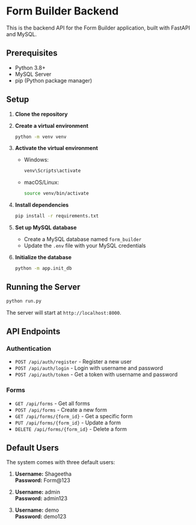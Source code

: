 # Form Builder Backend

This is the backend API for the Form Builder application, built with FastAPI and MySQL.

## Prerequisites

- Python 3.8+
- MySQL Server
- pip (Python package manager)

## Setup

1. **Clone the repository**

2. **Create a virtual environment**
   ```bash
   python -m venv venv
   ```

3. **Activate the virtual environment**
   - Windows:
     ```bash
     venv\Scripts\activate
     ```
   - macOS/Linux:
     ```bash
     source venv/bin/activate
     ```

4. **Install dependencies**
   ```bash
   pip install -r requirements.txt
   ```

5. **Set up MySQL database**
   - Create a MySQL database named `form_builder`
   - Update the `.env` file with your MySQL credentials

6. **Initialize the database**
   ```bash
   python -m app.init_db
   ```

## Running the Server

```bash
python run.py
```

The server will start at `http://localhost:8000`.

## API Endpoints

### Authentication

- `POST /api/auth/register` - Register a new user
- `POST /api/auth/login` - Login with username and password
- `POST /api/auth/token` - Get a token with username and password

### Forms

- `GET /api/forms` - Get all forms
- `POST /api/forms` - Create a new form
- `GET /api/forms/{form_id}` - Get a specific form
- `PUT /api/forms/{form_id}` - Update a form
- `DELETE /api/forms/{form_id}` - Delete a form

## Default Users

The system comes with three default users:

1. **Username:** Shageetha  
   **Password:** Form@123

2. **Username:** admin  
   **Password:** admin123

3. **Username:** demo  
   **Password:** demo123 